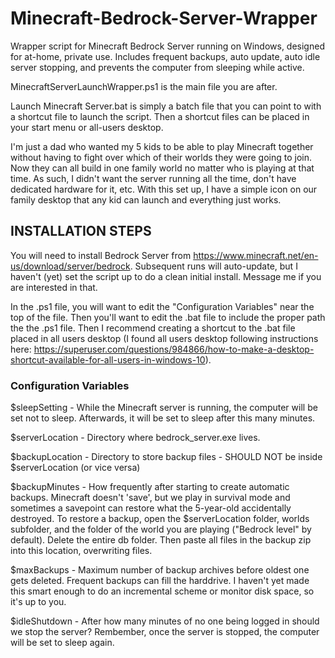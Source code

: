 # Minecraft-Bedrock-Server-Wrapper
Wrapper script for Minecraft Bedrock Server running on Windows, designed for at-home, private use. Includes frequent backups, auto update, auto idle server stopping, and prevents the computer from sleeping while active.

MinecraftServerLaunchWrapper.ps1 is the main file you are after.  

Launch Minecraft Server.bat is simply a batch file that you can point to with a shortcut file to launch the script. Then a shortcut files can be placed in your start menu or all-users desktop.  

I'm just a dad who wanted my 5 kids to be able to play Minecraft together without having to fight over which of their worlds they were going to join. Now they can all build in one family world no matter who is playing at that time. As such, I didn't want the server running all the time, don't have dedicated hardware for it, etc. With this set up, I have a simple icon on our family desktop that any kid can launch and everything just works.


INSTALLATION STEPS
------------------

You will need to install Bedrock Server from https://www.minecraft.net/en-us/download/server/bedrock. Subsequent runs will auto-update, but I haven't (yet) set the script up to do a clean initial install. Message me if you are interested in that. 

In the .ps1 file, you will want to edit the "Configuration Variables" near the top of the file. Then you'll want to edit the .bat file to include the proper path the the .ps1 file. Then I recommend creating a shortcut to the .bat file placed in all users desktop (I found all users desktop following instructions here: https://superuser.com/questions/984866/how-to-make-a-desktop-shortcut-available-for-all-users-in-windows-10).

### Configuration Variables
  $sleepSetting - While the Minecraft server is running, the computer will be set not to sleep. Afterwards, it will be set to sleep after this many minutes.

  $serverLocation - Directory where bedrock_server.exe lives. 

  $backupLocation - Directory to store backup files - SHOULD NOT be inside $serverLocation (or vice versa)

  $backupMinutes  - How frequently after starting to create automatic backups. Minecraft doesn't 'save', but we play in survival mode and sometimes a savepoint can restore what the 5-year-old accidentally destroyed. To restore a backup, open the $serverLocation folder, worlds subfolder, and the folder of the world you are playing ("Bedrock level" by default). Delete the entire db folder. Then paste all files in the backup zip into this location, overwriting files. 

  $maxBackups - Maximum number of backup archives before oldest one gets deleted. Frequent backups can fill the harddrive. I haven't yet made this smart enough to do an incremental scheme or monitor disk space, so it's up to you. 

  $idleShutdown - After how many minutes of no one being logged in should we stop the server? Rembember, once the server is stopped, the computer will be set to sleep again. 

